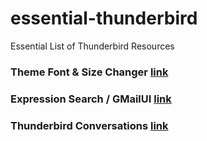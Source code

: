 # essential-thunderbird
Essential List of Thunderbird Resources

### Theme Font & Size Changer [link](https://addons.mozilla.org/en-us/thunderbird/addon/theme-font-size-changer/)

### Expression Search / GMailUI  [link](https://addons.mozilla.org/en-us/thunderbird/addon/gmailui/?src=search)

### Thunderbird Conversations [link](https://addons.mozilla.org/en-US/thunderbird/addon/gmail-conversation-view/?src=cb-dl-users)
